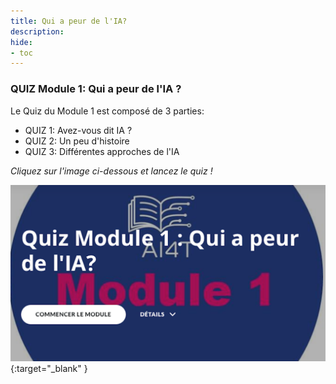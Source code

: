 ```yaml
---
title: Qui a peur de l'IA?
description:
hide:
- toc
---
```

### QUIZ Module 1: Qui a peur de l'IA ?


Le Quiz du Module 1 est composé de 3 parties:

- QUIZ 1: Avez-vous dit IA ?
- QUIZ 2: Un peu d'histoire
- QUIZ 3: Différentes approches de l'IA

_Cliquez sur l'image ci-dessous et lancez le quiz !_

[![Quiz Module 1: Who is afraid of AI?](../Images/AI4T-quiz-module1.png)](Quiz-1-ressources/HTML/AI4T-quiz-module-1-qui-a-peur-de-l-ia-html/index.html#/lessons/kTdCJvqaYv_E9I8ipVGp2Zx59rc6UFlj
){:target="_blank" }
